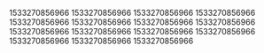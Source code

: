 1533270856966
1533270856966
1533270856966
1533270856966
1533270856966
1533270856966
1533270856966
1533270856966
1533270856966
1533270856966
1533270856966
1533270856966
1533270856966
1533270856966
1533270856966